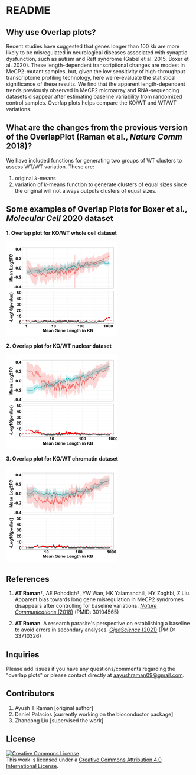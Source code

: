 # README

## Why use Overlap plots?

Recent studies have suggested that genes longer than 100 kb are more likely to be misregulated in neurological diseases associated with synaptic dysfunction, such as autism and Rett syndrome (Gabel et al. 2015, Boxer et al. 2020). These length-dependent transcriptional changes are modest in MeCP2-mutant samples, but, given the low sensitivity of high-throughput transcriptome profiling technology, here we re-evaluate the statistical significance of these results. We find that the apparent length-dependent trends previously observed in MeCP2 microarray and RNA-sequencing datasets disappear after estimating baseline variability from randomized control samples. Overlap plots helps compare the KO/WT and WT/WT variations.

## What are the changes from the previous version of the OverlapPlot (Raman et al., *Nature Comm* 2018)?

We have included functions for generating two groups of WT clusters to assess WT/WT variation. These are: 

1. original *k*-means
2. variation of *k*-means function to generate clusters of equal sizes since the original will not always outputs clusters of equal sizes.

## Some examples of Overlap Plots for Boxer et al., *Molecular Cell* 2020 dataset

**1. Overlap plot for KO/WT whole cell dataset**

<img src='dat/ex_overlap_plots/KO-WT_whole-cell.png' width='300'>

**2. Overlap plot for KO/WT nuclear dataset**

<img src='dat/ex_overlap_plots/KO-WT_nuclear.png' width='300'>

**3. Overlap plot for KO/WT chromatin dataset**

<img src='dat/ex_overlap_plots/KO-WT_chromatin.png' width='300'>

## References

1.  **AT Raman**†, AE Pohodich†, YW Wan, HK Yalamanchili, HY Zoghbi, Z Liu. Apparent bias towards long gene misregulation in MeCP2 syndromes disappears after controlling for baseline variations. [*Nature Communications* (2018)](https://www.nature.com/articles/s41467-018-05627-1) (PMID: 30104565)

2.  **AT Raman**. A research parasite's perspective on establishing a baseline to avoid errors in secondary analyses. [*GigaScience* (2021)](https://academic.oup.com/gigascience/article/10/3/giab015/6168809) (PMID: 33710326)

## Inquiries

Please add issues if you have any questions/comments regarding the "overlap plots" or please contact directly at [aayushraman09\@gmail.com](mailto:aayushraman09@gmail.com).

## Contributors

1.  Ayush T Raman [original author]
2.  Daniel Palacios [currently working on the bioconductor package]
3.  Zhandong Liu [supervised the work]

## License

<a rel="license" href="http://creativecommons.org/licenses/by/4.0/"><img src="https://i.creativecommons.org/l/by/4.0/88x31.png" alt="Creative Commons License" style="border-width:0"/></a><br />This work is licensed under a <a rel="license" href="http://creativecommons.org/licenses/by/4.0/">Creative Commons Attribution 4.0 International License</a>.